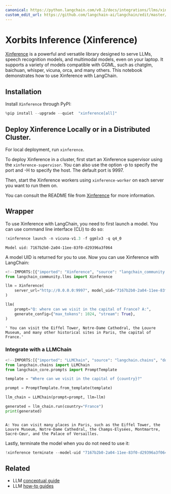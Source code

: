 ```yaml
---
canonical: https://python.langchain.com/v0.2/docs/integrations/llms/xinference/
custom_edit_url: https://github.com/langchain-ai/langchain/edit/master/docs/docs/integrations/llms/xinference.ipynb
---
```


# Xorbits Inference (Xinference)

[Xinference](https://github.com/xorbitsai/inference) is a powerful and versatile library designed to serve LLMs, 
speech recognition models, and multimodal models, even on your laptop. It supports a variety of models compatible with GGML, such as chatglm, baichuan, whisper, vicuna, orca, and many others. This notebook demonstrates how to use Xinference with LangChain.

## Installation

Install `Xinference` through PyPI:


```python
%pip install --upgrade --quiet  "xinference[all]"
```

## Deploy Xinference Locally or in a Distributed Cluster.

For local deployment, run `xinference`. 

To deploy Xinference in a cluster, first start an Xinference supervisor using the `xinference-supervisor`. You can also use the option -p to specify the port and -H to specify the host. The default port is 9997.

Then, start the Xinference workers using `xinference-worker` on each server you want to run them on. 

You can consult the README file from [Xinference](https://github.com/xorbitsai/inference) for more information.
## Wrapper

To use Xinference with LangChain, you need to first launch a model. You can use command line interface (CLI) to do so:


```python
!xinference launch -n vicuna-v1.3 -f ggmlv3 -q q4_0
```
```output
Model uid: 7167b2b0-2a04-11ee-83f0-d29396a3f064
```
A model UID is returned for you to use. Now you can use Xinference with LangChain:


```python
<!--IMPORTS:[{"imported": "Xinference", "source": "langchain_community.llms", "docs": "https://api.python.langchain.com/en/latest/llms/langchain_community.llms.xinference.Xinference.html", "title": "Xorbits Inference (Xinference)"}]-->
from langchain_community.llms import Xinference

llm = Xinference(
    server_url="http://0.0.0.0:9997", model_uid="7167b2b0-2a04-11ee-83f0-d29396a3f064"
)

llm(
    prompt="Q: where can we visit in the capital of France? A:",
    generate_config={"max_tokens": 1024, "stream": True},
)
```



```output
' You can visit the Eiffel Tower, Notre-Dame Cathedral, the Louvre Museum, and many other historical sites in Paris, the capital of France.'
```


### Integrate with a LLMChain


```python
<!--IMPORTS:[{"imported": "LLMChain", "source": "langchain.chains", "docs": "https://api.python.langchain.com/en/latest/chains/langchain.chains.llm.LLMChain.html", "title": "Xorbits Inference (Xinference)"}, {"imported": "PromptTemplate", "source": "langchain_core.prompts", "docs": "https://api.python.langchain.com/en/latest/prompts/langchain_core.prompts.prompt.PromptTemplate.html", "title": "Xorbits Inference (Xinference)"}]-->
from langchain.chains import LLMChain
from langchain_core.prompts import PromptTemplate

template = "Where can we visit in the capital of {country}?"

prompt = PromptTemplate.from_template(template)

llm_chain = LLMChain(prompt=prompt, llm=llm)

generated = llm_chain.run(country="France")
print(generated)
```
```output

A: You can visit many places in Paris, such as the Eiffel Tower, the Louvre Museum, Notre-Dame Cathedral, the Champs-Elysées, Montmartre, Sacré-Cœur, and the Palace of Versailles.
```
Lastly, terminate the model when you do not need to use it:


```python
!xinference terminate --model-uid "7167b2b0-2a04-11ee-83f0-d29396a3f064"
```


## Related

- LLM [conceptual guide](/docs/concepts/#llms)
- LLM [how-to guides](/docs/how_to/#llms)